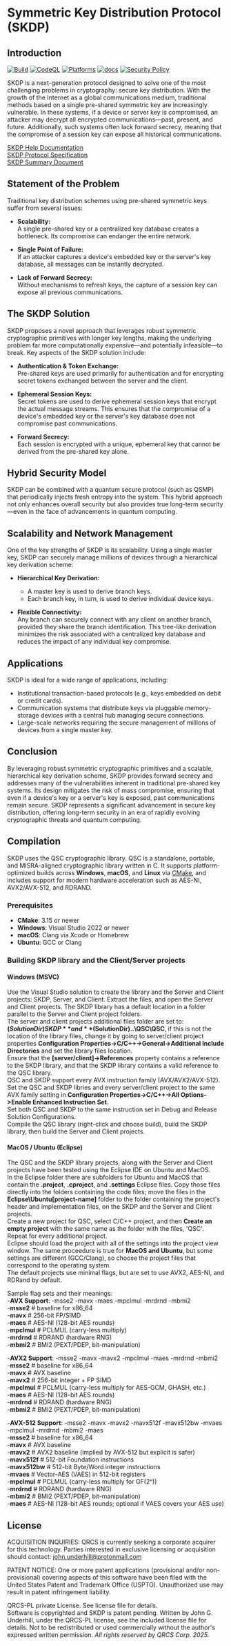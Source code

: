 # Symmetric Key Distribution Protocol (SKDP)

## Introduction

[![Build](https://github.com/QRCS-CORP/SKDP/actions/workflows/build.yml/badge.svg?branch=main)](https://github.com/QRCS-CORP/SKDP/actions/workflows/build.yml)
[![CodeQL](https://github.com/QRCS-CORP/SKDP/actions/workflows/codeql-analysis.yml/badge.svg)](https://github.com/QRCS-CORP/SKDP/actions/workflows/codeql-analysis.yml)
[![Platforms](https://img.shields.io/badge/platforms-Linux%20|%20macOS%20|%20Windows-blue)](#)
[![docs](https://img.shields.io/badge/docs-online-brightgreen)](https://qrcs-corp.github.io/SKDP/)
[![Security Policy](https://img.shields.io/badge/security-policy-blue)](https://github.com/QRCS-CORP/SKDP/security/policy)  

SKDP is a next-generation protocol designed to solve one of the most challenging problems in cryptography: secure key distribution. With the growth of the Internet as a global communications medium, traditional methods based on a single pre-shared symmetric key are increasingly vulnerable. In these systems, if a device or server key is compromised, an attacker may decrypt all encrypted communications—past, present, and future. Additionally, such systems often lack forward secrecy, meaning that the compromise of a session key can expose all historical communications.

[SKDP Help Documentation](https://qrcs-corp.github.io/SKDP/)  
[SKDP Protocol Specification](https://qrcs-corp.github.io/SKDP/pdf/SKDP_Specification.pdf)  
[SKDP Summary Document](https://qrcs-corp.github.io/SKDP/pdf/SKDP_Summary.pdf)  

## Statement of the Problem

Traditional key distribution schemes using pre-shared symmetric keys suffer from several issues:

- **Scalability:**  
  A single pre-shared key or a centralized key database creates a bottleneck. Its compromise can endanger the entire network.

- **Single Point of Failure:**  
  If an attacker captures a device's embedded key or the server's key database, all messages can be instantly decrypted.

- **Lack of Forward Secrecy:**  
  Without mechanisms to refresh keys, the capture of a session key can expose all previous communications.

## The SKDP Solution

SKDP proposes a novel approach that leverages robust symmetric cryptographic primitives with longer key lengths, making the underlying problem far more computationally expensive—and potentially infeasible—to break. Key aspects of the SKDP solution include:

- **Authentication & Token Exchange:**  
  Pre-shared keys are used primarily for authentication and for encrypting secret tokens exchanged between the server and the client.

- **Ephemeral Session Keys:**  
  Secret tokens are used to derive ephemeral session keys that encrypt the actual message streams. This ensures that the compromise of a device's embedded key or the server's key database does not compromise past communications.

- **Forward Secrecy:**  
  Each session is encrypted with a unique, ephemeral key that cannot be derived from the pre-shared key alone.

## Hybrid Security Model

SKDP can be combined with a quantum secure protocol (such as QSMP) that periodically injects fresh entropy into the system. This hybrid approach not only enhances overall security but also provides true long-term security—even in the face of advancements in quantum computing.

## Scalability and Network Management

One of the key strengths of SKDP is its scalability. Using a single master key, SKDP can securely manage millions of devices through a hierarchical key derivation scheme:

- **Hierarchical Key Derivation:**  
  - A master key is used to derive branch keys.
  - Each branch key, in turn, is used to derive individual device keys.
  
- **Flexible Connectivity:**  
  Any branch can securely connect with any client on another branch, provided they share the branch identification. This tree-like derivation minimizes the risk associated with a centralized key database and reduces the impact of any individual key compromise.

## Applications

SKDP is ideal for a wide range of applications, including:

- Institutional transaction-based protocols (e.g., keys embedded on debit or credit cards).
- Communication systems that distribute keys via pluggable memory-storage devices with a central hub managing secure connections.
- Large-scale networks requiring the secure management of millions of devices from a single master key.

## Conclusion

By leveraging robust symmetric cryptographic primitives and a scalable, hierarchical key derivation scheme, SKDP provides forward secrecy and addresses many of the vulnerabilities inherent in traditional pre-shared key systems. Its design mitigates the risk of mass compromise, ensuring that even if a device's key or a server's key is exposed, past communications remain secure. SKDP represents a significant advancement in secure key distribution, offering long-term security in an era of rapidly evolving cryptographic threats and quantum computing.

## Compilation

SKDP uses the QSC cryptographic library. QSC is a standalone, portable, and MISRA-aligned cryptographic library written in C. It supports platform-optimized builds across **Windows**, **macOS**, and **Linux** via [CMake](https://cmake.org/), and includes support for modern hardware acceleration such as AES-NI, AVX2/AVX-512, and RDRAND.

### Prerequisites

- **CMake**: 3.15 or newer
- **Windows**: Visual Studio 2022 or newer
- **macOS**: Clang via Xcode or Homebrew
- **Ubuntu**: GCC or Clang  

### Building SKDP library and the Client/Server projects

#### Windows (MSVC)

Use the Visual Studio solution to create the library and the Server and Client projects: SKDP, Server, and Client.
Extract the files, and open the Server and Client projects. The SKDP library has a default location in a folder parallel to the Server and Client project folders.  
The server and client projects additional files folder are set to: **$(SolutionDir)SKDP** and **$(SolutionDir)..\QSC\QSC**, if this is not the location of the library files, change it by going to server/client project properties **Configuration Properties->C/C++->General->Additional Include Directories** and set the library files location.  
Ensure that the **[server/client]->References** property contains a reference to the SKDP library, and that the SKDP library contains a valid reference to the QSC library.  
QSC and SKDP support every AVX instruction family (AVX/AVX2/AVX-512).  
Set the QSC and SKDP libries and every server/client project to the same AVX family setting in **Configuration Properties->C/C++->All Options->Enable Enhanced Instruction Set**.  
Set both QSC and SKDP to the same instruction set in Debug and Release Solution Configurations.  
Compile the QSC library (right-click and choose build), build the SKDP library, then build the Server and Client projects.

#### MacOS / Ubuntu (Eclipse)

The QSC and the SKDP library projects, along with the Server and Client projects have been tested using the Eclipse IDE on Ubuntu and MacOS.  
In the Eclipse folder there are subfolders for Ubuntu and MacOS that contain the **.project**, **.cproject**, and **.settings** Eclipse files.  Copy those files directly into the folders containing the code files; move the files in the **Eclipse\Ubuntu\[project-name]** folder to the folder containing the project's header and implementation files, on the SKDP and the Server and Client projects.  
Create a new project for QSC, select C/C++ project, and then **Create an empty project** with the same name as the folder with the files, 'QSC'. Repeat for every additional project.  
Eclipse should load the project with all of the settings into the project view window. The same proceedure is true for **MacOS and Ubuntu**, but some settings are different (GCC/Clang), so choose the project files that correspond to the operating system.  
The default projects use minimal flags, but are set to use AVX2, AES-NI, and RDRand by default.

Sample flag sets and their meanings:  
-**AVX Support**: -msse2 -mavx -maes -mpclmul -mrdrnd -mbmi2  
-**msse2**        # baseline for x86_64  
-**mavx**         # 256-bit FP/SIMD  
-**maes**         # AES-NI (128-bit AES rounds)  
-**mpclmul**      # PCLMUL (carry-less multiply)  
-**mrdrnd**       # RDRAND (hardware RNG)  
-**mbmi2**        # BMI2 (PEXT/PDEP, bit-manipulation)  

-**AVX2 Support**: -msse2 -mavx -mavx2 -mpclmul -maes -mrdrnd -mbmi2  
-**msse2**        # baseline for x86_64  
-**mavx**         # AVX baseline  
-**mavx2**        # 256-bit integer + FP SIMD  
-**mpclmul**      # PCLMUL (carry-less multiply for AES-GCM, GHASH, etc.)  
-**maes**         # AES-NI (128-bit AES rounds)  
-**mrdrnd**       # RDRAND (hardware RNG)  
-**mbmi2**        # BMI2 (PEXT/PDEP, bit-manipulation)  

-**AVX-512 Support**: -msse2 -mavx -mavx2 -mavx512f -mavx512bw -mvaes -mpclmul -mrdrnd -mbmi2 -maes  
-**msse2**        # baseline for x86_64  
-**mavx**         # AVX baseline  
-**mavx2**        # AVX2 baseline (implied by AVX-512 but explicit is safer)  
-**mavx512f**     # 512-bit Foundation instructions  
-**mavx512bw**    # 512-bit Byte/Word integer instructions  
-**mvaes**        # Vector-AES (VAES) in 512-bit registers  
-**mpclmul**      # PCLMUL (carry-less multiply for GF(2ⁿ))  
-**mrdrnd**       # RDRAND (hardware RNG)  
-**mbmi2**        # BMI2 (PEXT/PDEP, bit-manipulation)  
-**maes**         # AES-NI (128-bit AES rounds; optional if VAES covers your AES use)  


## License

ACQUISITION INQUIRIES:
QRCS is currently seeking a corporate acquirer for this technology.
Parties interested in exclusive licensing or acquisition should contact:
john.underhill@protonmail.com  

PATENT NOTICE:
One or more patent applications (provisional and/or non-provisional) covering aspects of this software have been filed with the United States Patent and 
Trademark Office (USPTO). Unauthorized use may result in patent infringement liability.  

QRCS-PL private License. See license file for details.  
Software is copyrighted and SKDP is patent pending.
Written by John G. Underhill, under the QRCS-PL license, see the included license file for details. 
Not to be redistributed or used commercially without the author's expressed written permission. 
_All rights reserved by QRCS Corp. 2025._

